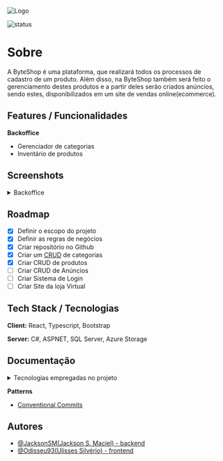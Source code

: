 
![Logo](https://www.imagemhost.com.br/images/2023/01/22/banner-logo3aed8d14f9caac78.png)


![status](https://img.shields.io/badge/Status-Em%20Desenvolvimento-yellow)

# Sobre

A ByteShop é uma plataforma, que realizará todos os processos de cadastro de um produto.
Além disso, na ByteShop também será feito o gerenciamento destes produtos e a partir deles serão criados anúncios, sendo estes, disponibilizados em um site de vendas online(ecommerce).



## Features / Funcionalidades
**Backoffice**
- Gerenciador de categorias
- Inventário de produtos


## Screenshots
<details>
<summary>Backoffice</summary>

### Formulário de cadastro de produtos
![Formulário de cadastro de produtos (imagem)](https://www.imagemhost.com.br/images/2023/01/22/formCadProd.png)
### Gereciador de Categorias
![Gereciador de Categorias (imagem)](https://www.imagemhost.com.br/images/2023/01/22/Gereciador-de-Categorias.png)
### Inventário de Produtos
![Inventario-de-Produtos.png](https://www.imagemhost.com.br/images/2023/01/22/Inventario-de-Produtos.png)

</details>

## Roadmap

- [X] Definir o escopo do projeto
- [X] Definir as regras de negócios
- [x] Criar repositório no Github
- [x] Criar um [CRUD](https://learn.microsoft.com/en-us/iis-administration/api/crud) de categorias 
- [x] Criar CRUD de produtos 
- [ ] Criar CRUD de Anúncios
- [ ] Criar Sistema de Login
- [ ] Criar Site da loja Virtual

## Tech Stack / Tecnologias

**Client:** React, Typescript, Bootstrap

**Server:** C#, ASPNET, SQL Server, Azure Storage

## Documentação
<details>
<summary>Tecnologias empregadas no projeto</summary>

- [Swagger](https://swagger.io/docs/)
- [React.js](https://reactjs.org/)
- [TypeScript](https://www.typescriptlang.org/)
- [Bootstrap 5.2.3](https://getbootstrap.com/docs/5.2/)
- [react-bootstrap](https://react-bootstrap.github.io/getting-started/introduction/)
- [AutoMapper](https://docs.automapper.org/en/stable/Getting-started.html)
- [FluentValidation](https://docs.fluentvalidation.net/en/latest/)
- [FluentAssertions](https://fluentassertions.com/)
- [Bogus](https://github.com/bchavez/Bogus)
- [Moq](https://documentation.help/Moq/)
- [xUnit](https://xunit.net/)
</details>

**Patterns**
- [Conventional Commits](https://www.conventionalcommits.org/pt-br/v1.0.0/#especifica%c3%a7%c3%a3o)


## Autores

- [@JacksonSM(Jackson S. Maciel) - backend](https://github.com/JacksonSM)
- [@Odisseu93(Ulisses Silvério) - frontend](https://github.com/Odisseu93)


<!-- instruções para rodar o projeto localmente -->
<!--  ## Run Locally

Clone o projeto

```bash
  git clone https://github.com/JacksonSM/ByteShop
```

vá para frontend\ByteShop

```bash
  cd ByteShop\src\frontend\ByteShop
```

instale todas as dependencias

```bash
  npm i
```

Start the server

```bash
  npm run start
``` -->

